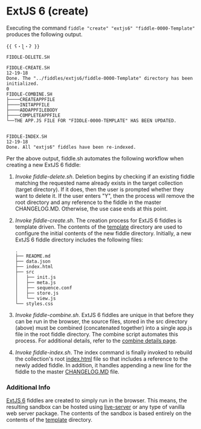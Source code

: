 ExtJS 6 (create)
======

Executing the command `fiddle "create" "extjs6" "fiddle-0000-Template"` produces the following output.


    {{ ʕ・ɭ・ʔ }}
    
    FIDDLE-DELETE.SH
    
    FIDDLE-CREATE.SH
    12-19-18
    Done. The "../fiddles/extjs6/fiddle-0000-Template" directory has been initialized.
    0
    FIDDLE-COMBINE.SH
    ├────CREATEAPPFILE
    ├────INITAPPFILE
    ├────ADDAPPFILEBODY
    ├────COMPLETEAPPFILE
    └──THE APP.JS FILE FOR "FIDDLE-0000-TEMPLATE" HAS BEEN UPDATED.
    
    
    FIDDLE-INDEX.SH
    12-19-18
    Done. All "extjs6" fiddles have been re-indexed.
    
    
Per the above output, fiddle.sh automates the following workflow when creating a new ExtJS 6 fiddle:

  1.  _Invoke fiddle-delete.sh_. Deletion begins by checking if an existing fiddle matching the requested name already 
      exists in the target collection (target directory). If it does, then the user is prompted whether they want to
      delete it.  If the user enters "Y", then the process will remove the root directory and any reference to the 
      fiddle in the master CHANGELOG.MD. Otherwise, the use case ends at this point.
  
  2.  _Invoke fiddle-create.sh_. The creation process for ExtJS 6 fiddles is template driven. The contents of the
      [template](template) directory are used to configure the initial contents of the new fiddle directory. Initially,
      a new ExtJS 6 fiddle directory includes the following files:
      
          .
          ├── README.md
          ├── data.json
          ├── index.html
          ├── src
          │   ├── init.js
          │   ├── meta.js
          │   ├── sequence.conf
          │   ├── store.js
          │   └── view.js
          └── styles.css
          
     
  3.  _Invoke fiddle-combine.sh_. ExtJS 6 fiddles are unique in that before they can be run in the browser, the source
      files, stored in the src directory (above) must be combined (concatenated together) into a single app.js file in
      the root fiddle directory. The combine script automates this process.  For additional details, refer to 
      the [combine details page](combine.md).

  4.  _Invoke fiddle-index.sh_. The index command is finally invoked to rebuild the collection's root [index.html](index.html)
      file so that includes a reference to the newly added fiddle. In addition, it handles appending a new line for
      the fiddle to the master [CHANGELOG.MD](../../CHANGELOG.md) file.
      

### Additional Info

[ExtJS 6](../extjs6) fiddles are created to simply run in the browser.  This means, the resulting sandbox can
be hosted using [live-server](https://www.npmjs.com/package/live-server) or any type of vanilla web server
package. The contents of the sandbox is based entirely on the contents of the [template](template) directory.


